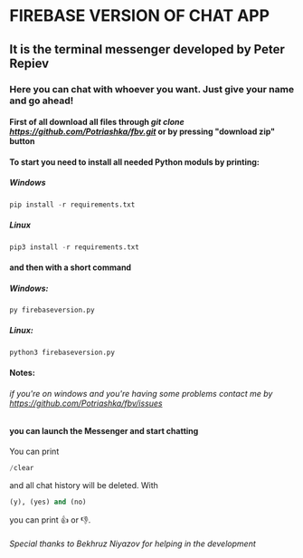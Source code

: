 # FIREBASE VERSION OF CHAT APP
## It is the terminal messenger developed by Peter Repiev
### Here you can chat with whoever you want. Just give your name and go ahead!
#### First of all download all files through *git clone https://github.com/Potriashka/fbv.git* or by pressing "download zip" button
#### To start you need to install all needed Python moduls by printing:
##### Windows
```python
pip install -r requirements.txt
```
##### Linux
```python
pip3 install -r requirements.txt
```
#### and then with a short command
##### Windows:
```python
py firebaseversion.py
```
##### Linux:
```python
python3 firebaseversion.py
```
#### Notes: 
###### if you're on windows and you're having some problems contact me by https://github.com/Potriashka/fbv/issues 
#### you can launch the Messenger and start chatting
You can print
```python
/clear
```
and all chat history will be deleted.
With
```python
(y), (yes) and (no)
```
you can print 👍 or 👎.
###### Special thanks to Bekhruz Niyazov for helping in the development
